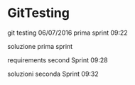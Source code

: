 # GitTesting
git testing 06/07/2016
prima sprint 09:22

soluzione prima sprint

requirements second Sprint 09:28

soluzioni seconda Sprint 09:32